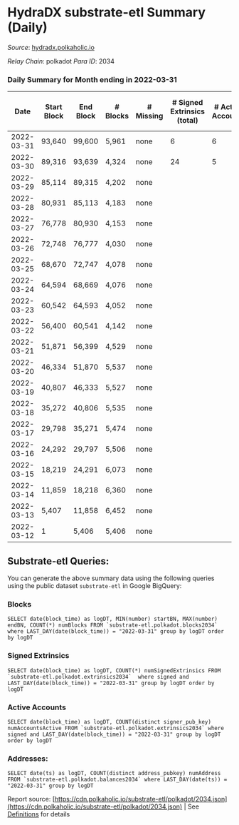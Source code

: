 # HydraDX substrate-etl Summary (Daily)

_Source_: [hydradx.polkaholic.io](https://hydradx.polkaholic.io)

*Relay Chain*: polkadot
*Para ID*: 2034



### Daily Summary for Month ending in 2022-03-31


| Date | Start Block | End Block | # Blocks | # Missing | # Signed Extrinsics (total) | # Active Accounts | # Addresses with Balances | # Events | # Transfers | # XCM Transfers In | # XCM Transfers Out |
| ---- | ----------- | --------- | -------- | --------- | --------------------------- | ----------------- | ------------------------- | -------- | ----------- | ------------------ | ------------------- |
| 2022-03-31 | 93,640 | 99,600 | 5,961 | none  | 6 | 6 | 28 | 11,951 |   |   |   |
| 2022-03-30 | 89,316 | 93,639 | 4,324 | none  | 24 | 5 | 28 | 8,811 | 21  |   |   |
| 2022-03-29 | 85,114 | 89,315 | 4,202 | none  |  |  | 7 | 8,411 |   |   |   |
| 2022-03-28 | 80,931 | 85,113 | 4,183 | none  |  |  | 7 | 8,369 |   |   |   |
| 2022-03-27 | 76,778 | 80,930 | 4,153 | none  |  |  | 7 | 8,310 |   |   |   |
| 2022-03-26 | 72,748 | 76,777 | 4,030 | none  |  |  | 7 | 8,063 |   |   |   |
| 2022-03-25 | 68,670 | 72,747 | 4,078 | none  |  |  | 7 | 8,159 |   |   |   |
| 2022-03-24 | 64,594 | 68,669 | 4,076 | none  |  |  | 7 | 8,159 |   |   |   |
| 2022-03-23 | 60,542 | 64,593 | 4,052 | none  |  |  | 7 | 8,107 |   |   |   |
| 2022-03-22 | 56,400 | 60,541 | 4,142 | none  |  |  | 7 | 8,288 |   |   |   |
| 2022-03-21 | 51,871 | 56,399 | 4,529 | none  |  |  | 7 | 9,061 |   |   |   |
| 2022-03-20 | 46,334 | 51,870 | 5,537 | none  |  |  | 7 | 11,079 |   |   |   |
| 2022-03-19 | 40,807 | 46,333 | 5,527 | none  |  |  | 7 | 11,061 |   |   |   |
| 2022-03-18 | 35,272 | 40,806 | 5,535 | none  |  |  | 7 | 11,075 |   |   |   |
| 2022-03-17 | 29,798 | 35,271 | 5,474 | none  |  |  | 7 | 10,953 |   |   |   |
| 2022-03-16 | 24,292 | 29,797 | 5,506 | none  |  |  | 7 | 11,016 |   |   |   |
| 2022-03-15 | 18,219 | 24,291 | 6,073 | none  |  |  | 7 | 12,154 |   |   |   |
| 2022-03-14 | 11,859 | 18,218 | 6,360 | none  |  |  | 7 | 12,726 |   |   |   |
| 2022-03-13 | 5,407 | 11,858 | 6,452 | none  |  |  | 7 | 12,909 |   |   |   |
| 2022-03-12 | 1 | 5,406 | 5,406 | none  |  |  | 7 | 10,816 |   |   |   |

## Substrate-etl Queries:
You can generate the above summary data using the following queries using the public dataset `substrate-etl` in Google BigQuery:


### Blocks
```
SELECT date(block_time) as logDT, MIN(number) startBN, MAX(number) endBN, COUNT(*) numBlocks FROM `substrate-etl.polkadot.blocks2034`  where LAST_DAY(date(block_time)) = "2022-03-31" group by logDT order by logDT
```


### Signed Extrinsics
```
SELECT date(block_time) as logDT, COUNT(*) numSignedExtrinsics FROM `substrate-etl.polkadot.extrinsics2034`  where signed and LAST_DAY(date(block_time)) = "2022-03-31" group by logDT order by logDT
```


### Active Accounts
```
SELECT date(block_time) as logDT, COUNT(distinct signer_pub_key) numAccountsActive FROM `substrate-etl.polkadot.extrinsics2034` where signed and LAST_DAY(date(block_time)) = "2022-03-31" group by logDT order by logDT
```


### Addresses:
```
SELECT date(ts) as logDT, COUNT(distinct address_pubkey) numAddress FROM `substrate-etl.polkadot.balances2034` where LAST_DAY(date(ts)) = "2022-03-31" group by logDT
```



Report source: [https://cdn.polkaholic.io/substrate-etl/polkadot/2034.json](https://cdn.polkaholic.io/substrate-etl/polkadot/2034.json) | See [Definitions](/DEFINITIONS.md) for details
